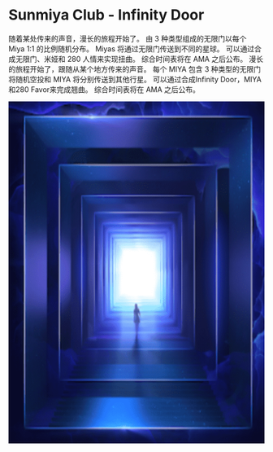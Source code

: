 # Sunmiya Club - Infinity Door

随着某处传来的声音，漫长的旅程开始了。
由 3 种类型组成的无限门以每个 Miya 1:1 的比例随机分布。
Miyas 将通过无限门传送到不同的星球。 可以通过合成无限门、米娅和 280 人情来实现扭曲。
综合时间表将在 AMA 之后公布。 漫长的旅程开始了，跟随从某个地方传来的声音。
每个 MIYA 包含 3 种类型的无限门将随机空投和
MIYA 将分别传送到其他行星。 可以通过合成Infinity Door，MIYA和280 Favor来完成翘曲。
综合时间表将在 AMA 之后公布。

![nft](1661597698353(1).png)



